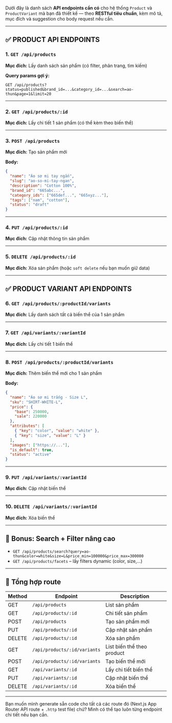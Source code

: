 Dưới đây là danh sách **API endpoints cần có** cho hệ thống `Product` và `ProductVariant` mà bạn đã thiết kế — theo **RESTful tiêu chuẩn**, kèm mô tả, mục đích và suggestion cho body request nếu cần.

---

## ✅ PRODUCT API ENDPOINTS

### 1. `GET /api/products`

**Mục đích:** Lấy danh sách sản phẩm (có filter, phân trang, tìm kiếm)

**Query params gợi ý:**

```http
GET /api/products?status=published&brand_id=...&category_id=...&search=ao-thun&page=1&limit=20
```

---

### 2. `GET /api/products/:id`

**Mục đích:** Lấy chi tiết 1 sản phẩm (có thể kèm theo biến thể)

---

### 3. `POST /api/products`

**Mục đích:** Tạo sản phẩm mới

**Body:**

```json
{
  "name": "Áo sơ mi tay ngắn",
  "slug": "ao-so-mi-tay-ngan",
  "description": "Cotton 100%",
  "brand_id": "665abc...",
  "category_ids": ["665def...", "665xyz..."],
  "tags": ["nam", "cotton"],
  "status": "draft"
}
```

---

### 4. `PUT /api/products/:id`

**Mục đích:** Cập nhật thông tin sản phẩm

---

### 5. `DELETE /api/products/:id`

**Mục đích:** Xóa sản phẩm (hoặc `soft delete` nếu bạn muốn giữ data)

---

## ✅ PRODUCT VARIANT API ENDPOINTS

### 6. `GET /api/products/:productId/variants`

**Mục đích:** Lấy danh sách tất cả biến thể của 1 sản phẩm

---

### 7. `GET /api/variants/:variantId`

**Mục đích:** Lấy chi tiết 1 biến thể

---

### 8. `POST /api/products/:productId/variants`

**Mục đích:** Thêm biến thể mới cho 1 sản phẩm

**Body:**

```json
{
  "name": "Áo sơ mi trắng - Size L",
  "sku": "SHIRT-WHITE-L",
  "price": {
    "base": 250000,
    "sale": 220000
  },
  "attributes": [
    { "key": "color", "value": "white" },
    { "key": "size", "value": "L" }
  ],
  "images": ["https://..."],
  "is_default": true,
  "status": "active"
}
```

---

### 9. `PUT /api/variants/:variantId`

**Mục đích:** Cập nhật biến thể

---

### 10. `DELETE /api/variants/:variantId`

**Mục đích:** Xóa biến thể

---

## 🧩 Bonus: Search + Filter nâng cao

* `GET /api/products/search?query=ao-thun&color=white&size=L&price_min=100000&price_max=300000`
* `GET /api/products/facets` – lấy filters dynamic (color, size,…)

---

## 🎁 Tổng hợp route

| Method | Endpoint                     | Description                |
| ------ | ---------------------------- | -------------------------- |
| GET    | `/api/products`              | List sản phẩm              |
| GET    | `/api/products/:id`          | Chi tiết sản phẩm          |
| POST   | `/api/products`              | Tạo sản phẩm mới           |
| PUT    | `/api/products/:id`          | Cập nhật sản phẩm          |
| DELETE | `/api/products/:id`          | Xóa sản phẩm               |
| GET    | `/api/products/:id/variants` | List biến thể theo product |
| POST   | `/api/products/:id/variants` | Tạo biến thể mới           |
| GET    | `/api/variants/:id`          | Lấy chi tiết biến thể      |
| PUT    | `/api/variants/:id`          | Cập nhật biến thể          |
| DELETE | `/api/variants/:id`          | Xóa biến thể               |

---

Bạn muốn mình generate sẵn code cho tất cả các route đó (Next.js App Router API route + `.http` test file) chứ? Mình có thể tạo luôn từng endpoint chi tiết nếu bạn cần.

